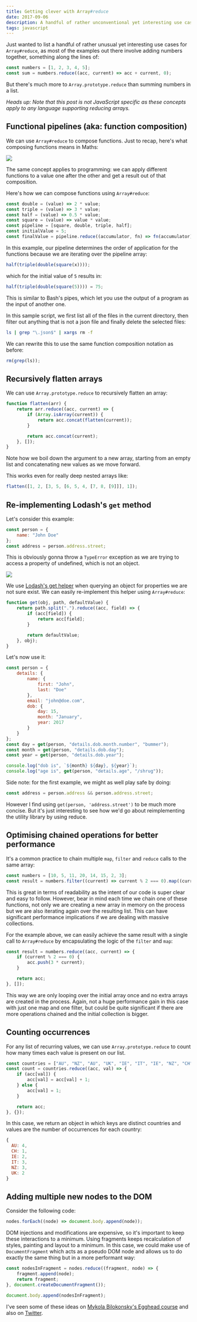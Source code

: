 ```yaml
---
title: Getting clever with Array#reduce
date: 2017-09-06
description: A handful of rather unconventional yet interesting use cases for reducing arrays.
tags: javascript
---
```


Just wanted to list a handful of rather unusual yet interesting use cases for `Array#reduce`, as most of the examples out there involve
adding numbers together, something along the lines of:

```js
const numbers = [1, 2, 3, 4, 5];
const sum = numbers.reduce((acc, current) => acc + current, 0);
```

But there's much more to `Array.prototype.reduce` than summing numbers in a list.

_Heads up: Note that this post is not JavaScript specific as these concepts apply to any language supporting reducing arrays._

## Functional pipelines (aka: function composition)

We can use `Array#reduce` to compose functions. Just to recap, here's what composing functions means in Maths:

![](./function-composition.png)

The same concept applies to programming: we can apply different functions to a value one after the other and get a result out of that
composition.

Here's how we can compose functions using `Array#reduce`:

```js
const double = (value) => 2 * value;
const triple = (value) => 3 * value;
const half = (value) => 0.5 * value;
const square = (value) => value * value;
const pipeline = [square, double, triple, half];
const initialValue = 5;
const finalValue = pipeline.reduce((accumulator, fn) => fn(accumulator), initialValue);
```

In this example, our pipeline determines the order of application for the functions because we are iterating over the pipeline array:

```js
half(triple(double(square(x))));
```

which for the initial value of `5` results in:

```js
half(triple(double(square(5)))) = 75;
```

This is similar to Bash's pipes, which let you use the output of a program as the input of another one.

In this sample script, we first list all of the files in the current directory, then filter out anything that is not a json file and finally
delete the selected files:

```sh
ls | grep "\.json$" | xargs rm -f
```

We can rewrite this to use the same function composition notation as before:

```js
rm(grep(ls));
```

## Recursively flatten arrays

We can use `Array.prototype.reduce` to recursively flatten an array:

```js
function flatten(arr) {
	return arr.reduce((acc, current) => {
		if (Array.isArray(current)) {
			return acc.concat(flatten(current));
		}

		return acc.concat(current);
	}, []);
}
```

Note how we boil down the argument to a new array, starting from an empty list and concatenating new values as we move forward.

This works even for really deep nested arrays like:

```js
flatten([1, 2, [3, 5, [6, 5, 4, [7, 8, [9]]], 1]);
```

## Re-implementing Lodash's `get` method

Let's consider this example:

```js
const person = {
	name: "John Doe"
};
const address = person.address.street;
```

This is obviously gonna throw a `TypeError` exception as we are trying to access a property of undefined, which is not an object.

![](./uncaught-type-error.png)

We use [Lodash's get helper](https://lodash.com/docs/#get) when querying an object for properties we are not sure exist. We can easily
re-implement this helper using `Array#reduce`:

```js
function get(obj, path, defaultValue) {
	return path.split(".").reduce((acc, field) => {
		if (acc[field]) {
			return acc[field];
		}

		return defaultValue;
	}, obj);
}
```

Let's now use it:

```js
const person = {
	details: {
		name: {
			first: "John",
			last: "Doe"
		},
		email: "john@doe.com",
		dob: {
			day: 15,
			month: "January",
			year: 2017
		}
	}
};
const day = get(person, "details.dob.month.number", "bummer");
const month = get(person, "details.dob.day");
const year = get(person, "details.dob.year");

console.log("dob is", `${month} ${day}, ${year}`);
console.log("age is", get(person, "details.age", "/shrug"));
```

Side note: for the first example, we might as well play safe by doing:

```js
const address = person.address && person.address.street;
```

However I find using `get(person, 'address.street')` to be much more concise. But it's just interesting to see how we'd go about
reimplementing the utility library by using reduce.

## Optimising chained operations for better performance

It's a common practice to chain multiple `map`, `filter` and `reduce` calls to the same array:

```js
const numbers = [10, 5, 11, 20, 14, 15, 2, 3];
const result = numbers.filter((current) => current % 2 === 0).map((current) => 3 * current);
```

This is great in terms of readability as the intent of our code is super clear and easy to follow. However, bear in mind each time we chain
one of these functions, not only we are creating a new array in memory on the process but we are also iterating again over the resulting
list. This can have significant performance implications if we are dealing with massive collections.

For the example above, we can easily achieve the same result with a single call to `Array#reduce` by encapsulating the logic of the `filter`
and `map`:

```js
const result = numbers.reduce((acc, current) => {
	if (current % 2 === 0) {
		acc.push(3 * current);
	}

	return acc;
}, []);
```

This way we are only looping over the initial array once and no extra arrays are created in the process. Again, not a huge performance gain
in this case with just one map and one filter, but could be quite significant if there are more operations chained and the initial
collection is bigger.

## Counting occurrences

For any list of recurring values, we can use `Array.prototype.reduce` to count how many times each value is present on our list.

```js
const countries = ["AU", "NZ", "AU", "UK", "IE", "IT", "IE", "NZ", "CH", "UK", "IT", "AU", "NZ", "AU", "IT"];
const count = countries.reduce((acc, val) => {
	if (acc[val]) {
		acc[val] = acc[val] + 1;
	} else {
		acc[val] = 1;
	}

	return acc;
}, {});
```

In this case, we return an object in which keys are distinct countries and values are the number of occurrences for each country:

```js
{
  AU: 4,
  CH: 1,
  IE: 2,
  IT: 3,
  NZ: 3,
  UK: 2
}
```

## Adding multiple new nodes to the DOM

Consider the following code:

```js
nodes.forEach((node) => document.body.append(node));
```

DOM injections and modifications are expensive, so it's important to keep these interactions to a minimum. Using fragments keeps
recalculation of styles, painting and layout to a minimum. In this case, we could make use of `DocumentFragment` which acts as a pseudo DOM
node and allows us to do exactly the same thing but in a more performant way:

```js
const nodesInFragment = nodes.reduce((fragment, node) => {
	fragment.append(node);
	return fragment;
}, document.createDocumentFragment());

document.body.append(nodesInFragment);
```

I've seen some of these ideas on [Mykola Bilokonsky's Egghead course](https://egghead.io/courses/reduce-data-with-javascript) and also on
[Twitter](https://twitter.com/argyleink/status/1169833100483809280).
